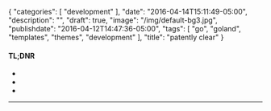 {
   "categories": [
      "development"
   ],
   "date": "2016-04-14T15:11:49-05:00",
   "description": "",
   "draft": true,
   "image": "/img/default-bg3.jpg",
   "publishdate": "2016-04-12T14:47:36-05:00",
   "tags": [
      "go",
      "goland",
      "templates",
      "themes",
      "development"
   ],
   "title": "patently clear"
}

<div class="tldnr">
  <h4>TL;DNR</h4>
  <ul>
    <li></li>
    <li></li>
    <li></li>
  </ul>
</div>

---
